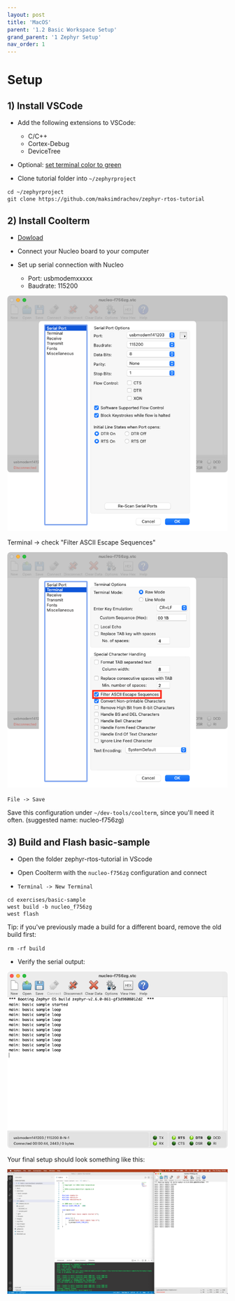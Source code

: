 ```yaml
---
layout: post
title: 'MacOS'
parent: '1.2 Basic Workspace Setup'
grand_parent: '1 Zephyr Setup'
nav_order: 1
---
```


# Setup

## 1) Install VSCode

- Add the following extensions to VSCode:
    - C/C++
    - Cortex-Debug
    - DeviceTree

- Optional: [set terminal color to green](https://stackoverflow.com/questions/42307949/color-theme-for-vs-code-integrated-terminal)

- Clone tutorial folder into `~/zephyrproject`
```
cd ~/zephyrproject
git clone https://github.com/maksimdrachov/zephyr-rtos-tutorial

```

## 2) Install Coolterm

- [Dowload](https://freeware.the-meiers.org/)

- Connect your Nucleo board to your computer

- Set up serial connection with Nucleo
    - Port: usbmodemxxxxx
    - Baudrate: 115200

![coolterm-1](/images/zephyr-setup/coolterm-1.png)

Terminal -> check "Filter ASCII Escape Sequences"

![coolterm-2](/images/zephyr-setup/coolterm-2.png)

`File -> Save`

Save this configuration under `~/dev-tools/coolterm`, since you'll need it often.  (suggested name: nucleo-f756zg)

## 3) Build and Flash basic-sample
- Open the folder zephyr-rtos-tutorial in VScode

- Open Coolterm with the `nucleo-f756zg` configuration and connect

- `Terminal -> New Terminal`
```
cd exercises/basic-sample
west build -b nucleo_f756zg
west flash
```

Tip: if you've previously made a build for a different board, remove the old build first:

`rm -rf build`

- Verify the serial output:

![coolterm-3](/images/zephyr-setup/coolterm-3.png)

Your final setup should look something like this:

![final-setup](/images/zephyr-setup/final-setup.png)